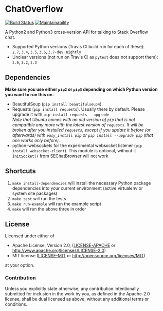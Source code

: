 ChatOverflow
============

[![Build Status](https://travis-ci.org/Filnor/ChatOverflow.svg?branch=master)](https://travis-ci.org/Filnor/ChatOverflow)
[![Maintainability](https://api.codeclimate.com/v1/badges/e45cfc11d4bec7a15e46/maintainability)](https://codeclimate.com/github/Filnor/ChatOverflow/maintainability)


A Python2 and Python3 cross-version API for talking to Stack Overflow chat.

 - Supported Python versions (Travis CI build run for each of these):  
    `2.7`, `3.4`, `3.5`, `3.6`, `3.7-dev`, `nightly` 
 - Unclear versions (not run on Travis CI as `pytest` does not support them):
    `2.6`, `3.2`, `3.3`

## Dependencies
**Make sure you use either `pip2` or `pip3` depending on which Python version you want to run this on.**


 - BeautifulSoup (`pip install beautifulsoup4`)
 - Requests (`pip install requests`). Usually there by default. Please upgrade it with `pip install requests --upgrade`  
   *Note that Ubuntu comes with an old version of `pip` that is not compatible any more with the latest version of `requests`. It will be broken after you installed `requests`, except if you update it before (or afterwards) with `easy_install pip` or `pip install --upgrade pip` (that one works only before).*
 - python-websockets for the experimental websocket listener (`pip install websocket-client`). This module is optional, without it `initSocket()` from SEChatBrowser will not work

## Shortcuts

1. `make install-dependencies` will install the necessary Python package dependencies into your current environment (active virtualenv or system site packages)
2. `make test` will run the tests
3. `make run-example` will run the example script
4. `make` will run the above three in order

## License

Licensed under either of

 * Apache License, Version 2.0, ([LICENSE-APACHE](LICENSE-APACHE) or http://www.apache.org/licenses/LICENSE-2.0)
 * MIT license ([LICENSE-MIT](LICENSE-MIT) or http://opensource.org/licenses/MIT)

at your option.

### Contribution

Unless you explicitly state otherwise, any contribution intentionally submitted
for inclusion in the work by you, as defined in the Apache-2.0 license, shall be dual licensed as above, without any
additional terms or conditions.
